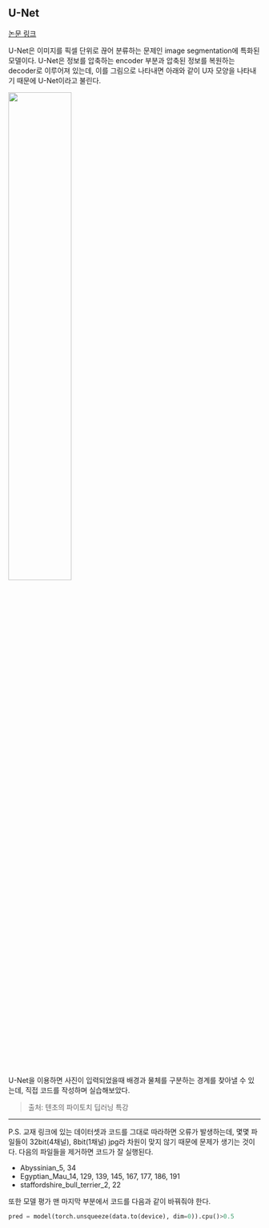 ## U-Net

[논문 링크](https://arxiv.org/abs/1505.04597)

U-Net은 이미지를 픽셀 단위로 끊어 분류하는 문제인 image segmentation에 특화된 모델이다. U-Net은 정보를 압축하는 encoder 부분과 압축된 정보를 복원하는 decoder로 이루어져 있는데, 이를 그림으로 나타내면 아래와 같이 U자 모양을 나타내기 때문에 U-Net이라고 불린다.

<img src="https://github.com/mathdoyun/U-Net/assets/135238974/77b2a875-5b00-4a45-9a0a-992c52ac75c3" width="50%" height="50%"/>

U-Net을 이용하면 사진이 입력되었을때 배경과 물체를 구분하는 경계를 찾아낼 수 있는데, 직접 코드를 작성하며 실습해보았다.

> 출처: 텐초의 파이토치 딥러닝 특강

---

P.S. 교재 링크에 있는 데이터셋과 코드를 그대로 따라하면 오류가 발생하는데, 몇몇 파일들이 32bit(4채널), 8bit(1채널) jpg라 차원이 맞지 않기 때문에 문제가 생기는 것이다. 다음의 파일들을 제거하면 코드가 잘 실행된다.

- Abyssinian_5, 34
- Egyptian_Mau_14, 129, 139, 145, 167, 177, 186, 191
- staffordshire_bull_terrier_2, 22

또한 모델 평가 맨 마지막 부분에서 코드를 다음과 같이 바꿔줘야 한다.

```python
pred = model(torch.unsqueeze(data.to(device), dim=0)).cpu()>0.5
```
